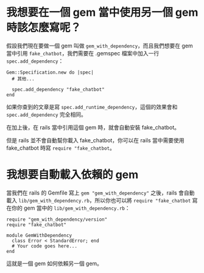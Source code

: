 # 我想要在一個 gem 當中使用另一個 gem 時該怎麼寫呢？

假設我們現在要做一個 gem 叫做 `gem_with_dependency`，而且我們想要在 gem 當中引用 `fake_chatbot`，我們需要在 .gemspec 檔案中加入一行 `spec.add_dependency`：

```
Gem::Specification.new do |spec|
  # 其他...

  spec.add_dependency "fake_chatbot"
end
```

如果你查到的文章是寫 `spec.add_runtime_dependency`，這個的效果會和 `spec.add_dependency` 完全相同。

在加上後，在 rails 當中引用這個 gem 時，就會自動安裝 fake_chatbot。

但是 rails 並不會自動幫你載入 fake_chatbot，你可以在 rails 當中需要使用 fake_chatbot 時寫 `require "fake_chatbot`。

# 我想要自動載入依賴的 gem

當我們在 rails 的 Gemfile 寫上 `gem "gem_with_dependency"` 之後，rails 會自動載入 `lib/gem_with_dependency.rb`，所以你也可以將 `require "fake_chatbot` 寫在你的 gem 當中的 `lib/gem_with_dependency.rb`：

```
require "gem_with_dependency/version"
require "fake_chatbot"

module GemWithDependency
  class Error < StandardError; end
  # Your code goes here...
end
```

這就是一個 gem 如何依賴另一個 gem。